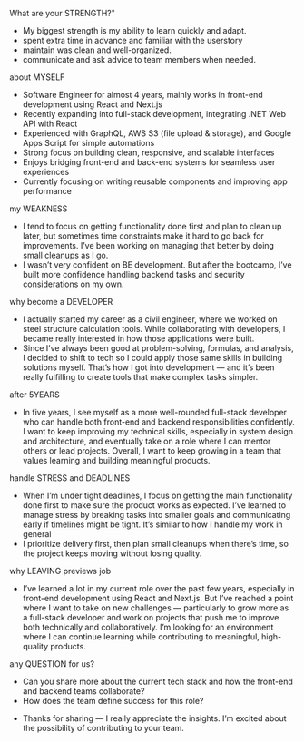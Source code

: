 What are your STRENGTH?"
- My biggest strength is my ability to learn quickly and adapt. 
- spent extra time in advance and familiar with the userstory
- maintain was clean and well-organized. 
- communicate and ask advice to team members when needed.


about MYSELF
- Software Engineer for almost 4 years, mainly works in front-end development using React and Next.js
- Recently expanding into full-stack development, integrating .NET Web API with React
- Experienced with GraphQL, AWS S3 (file upload & storage), and Google Apps Script for simple automations
- Strong focus on building clean, responsive, and scalable interfaces
- Enjoys bridging front-end and back-end systems for seamless user experiences
- Currently focusing on writing reusable components and improving app performance


my WEAKNESS
- I tend to focus on getting functionality done first and plan to clean up later, but sometimes time constraints make it hard to go back for improvements. I’ve been working on managing that better by doing small cleanups as I go.
- I wasn’t very confident on BE development. But after the bootcamp, I’ve built more confidence handling backend tasks and security considerations on my own.


why become a DEVELOPER
- I actually started my career as a civil engineer, where we worked on steel structure calculation tools. While collaborating with developers, I became really interested in how those applications were built.
- Since I’ve always been good at problem-solving, formulas, and analysis, I decided to shift to tech so I could apply those same skills in building solutions myself. That’s how I got into development — and it’s been really fulfilling to create tools that make complex tasks simpler.


after 5YEARS
- In five years, I see myself as a more well-rounded full-stack developer who can handle both front-end and backend responsibilities confidently. I want to keep improving my technical skills, especially in system design and architecture, and eventually take on a role where I can mentor others or lead projects. Overall, I want to keep growing in a team that values learning and building meaningful products.


handle STRESS and DEADLINES
- When I’m under tight deadlines, I focus on getting the main functionality done first to make sure the product works as expected. I’ve learned to manage stress by breaking tasks into smaller goals and communicating early if timelines might be tight. It’s similar to how I handle my work in general 
- I prioritize delivery first, then plan small cleanups when there’s time, so the project keeps moving without losing quality.


why LEAVING previews job 
- I’ve learned a lot in my current role over the past few years, especially in front-end development using React and Next.js. But I’ve reached a point where I want to take on new challenges — particularly to grow more as a full-stack developer and work on projects that push me to improve both technically and collaboratively. I’m looking for an environment where I can continue learning while contributing to meaningful, high-quality products.


any QUESTION for us?
- Can you share more about the current tech stack and how the front-end and backend teams collaborate?
- How does the team define success for this role?


* Thanks for sharing — I really appreciate the insights. I’m excited about the possibility of contributing to your team.